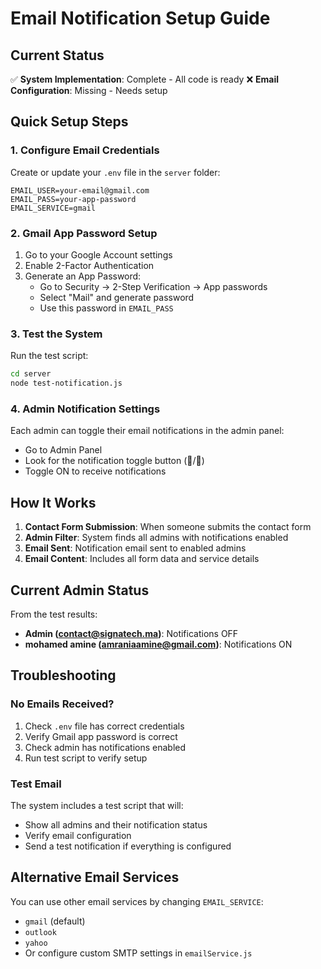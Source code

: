 # Email Notification Setup Guide

## Current Status
✅ **System Implementation**: Complete - All code is ready
❌ **Email Configuration**: Missing - Needs setup

## Quick Setup Steps

### 1. Configure Email Credentials

Create or update your `.env` file in the `server` folder:

```env
EMAIL_USER=your-email@gmail.com
EMAIL_PASS=your-app-password
EMAIL_SERVICE=gmail
```

### 2. Gmail App Password Setup

1. Go to your Google Account settings
2. Enable 2-Factor Authentication
3. Generate an App Password:
   - Go to Security → 2-Step Verification → App passwords
   - Select "Mail" and generate password
   - Use this password in `EMAIL_PASS`

### 3. Test the System

Run the test script:
```bash
cd server
node test-notification.js
```

### 4. Admin Notification Settings

Each admin can toggle their email notifications in the admin panel:
- Go to Admin Panel
- Look for the notification toggle button (🔔/🔕)
- Toggle ON to receive notifications

## How It Works

1. **Contact Form Submission**: When someone submits the contact form
2. **Admin Filter**: System finds all admins with notifications enabled
3. **Email Sent**: Notification email sent to enabled admins
4. **Email Content**: Includes all form data and service details

## Current Admin Status

From the test results:
- **Admin (contact@signatech.ma)**: Notifications OFF
- **mohamed amine (amraniaamine@gmail.com)**: Notifications ON

## Troubleshooting

### No Emails Received?
1. Check `.env` file has correct credentials
2. Verify Gmail app password is correct
3. Check admin has notifications enabled
4. Run test script to verify setup

### Test Email
The system includes a test script that will:
- Show all admins and their notification status
- Verify email configuration
- Send a test notification if everything is configured

## Alternative Email Services

You can use other email services by changing `EMAIL_SERVICE`:
- `gmail` (default)
- `outlook`
- `yahoo`
- Or configure custom SMTP settings in `emailService.js`